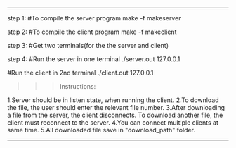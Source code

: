 ***************************************************

step 1:
#To compile the server program
make -f makeserver

step 2:
#To compile the client program
make -f makeclient

step 3:
#Get two terminals(for the the server and client)

step 4:
#Run the server in one terminal
./server.out 127.0.0.1

#Run the client in 2nd terminal
./client.out 127.0.0.1

>>> Instructions:

1.Server should be in listen state, when running the client.
2.To download the file, the user should enter the relevant file number.
3.After downloading a file from the server, the client disconnects. To download another file, the client must reconnect to the server.
4.You can connect multiple clients at same time.
5.All downloaded file save in "download_path" folder.

************************************************************
